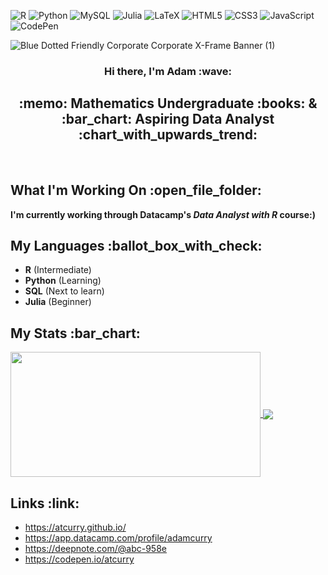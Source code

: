 ![R](https://img.shields.io/badge/r-%23276DC3.svg?style=for-the-badge&logo=r&logoColor=white)
![Python](https://img.shields.io/badge/python-3670A0?style=for-the-badge&logo=python&logoColor=ffdd54)
![MySQL](https://img.shields.io/badge/mysql-%2300f.svg?style=for-the-badge&logo=mysql&logoColor=white)
![Julia](https://img.shields.io/badge/-Julia-9558B2?style=for-the-badge&logo=julia&logoColor=white)
![LaTeX](https://img.shields.io/badge/latex-%23008080.svg?style=for-the-badge&logo=latex&logoColor=white)
![HTML5](https://img.shields.io/badge/html5-%23E34F26.svg?style=for-the-badge&logo=html5&logoColor=white)
![CSS3](https://img.shields.io/badge/css3-%231572B6.svg?style=for-the-badge&logo=css3&logoColor=white)
![JavaScript](https://img.shields.io/badge/javascript-%23323330.svg?style=for-the-badge&logo=javascript&logoColor=%23F7DF1E)
![CodePen](https://img.shields.io/badge/Codepen-000000?style=for-the-badge&logo=codepen&logoColor=white)
<br>

![Blue Dotted Friendly Corporate Corporate X-Frame Banner (1)](https://user-images.githubusercontent.com/124198480/221080887-302f208c-e4c0-42ab-8a58-a316b0ab43c9.png)


<div align="center"> <h3> Hi there, I'm Adam :wave: </h3>  </div>

<div align="center"> <h2> :memo: Mathematics Undergraduate :books: &  :bar_chart: Aspiring Data Analyst :chart_with_upwards_trend: </h2>  </div> <br/>


<div align="left"> <h2> What I'm Working On  :open_file_folder: </h2>  </div>

**I'm currently working through Datacamp's _Data Analyst with R_ course:)**

<div align="left"> <h2> My Languages  :ballot_box_with_check: </h2>  </div>

- **R** (Intermediate)  
- **Python** (Learning)
- **SQL** (Next to learn)
- **Julia** (Beginner)

<div align="left"> <h2> My Stats :bar_chart: </h2>  </div>


<a href="https://github.com/anuraghazra/github-readme-stats">
  <img align="center" src="https://github-readme-stats.vercel.app/api?username=atcurry&show_icons=true&hide_border=true&&count_private=true&include_all_commits=true" 
       width="400" 
     height="200"/>
</a>
<a href="https://github.com/anuraghazra/github-readme-stats">
  <img align="center" src="https://github-readme-stats.vercel.app/api/top-langs/?username=atcurry&layout=compact" />
</a>



<div align="left"> <h2> Links :link: </h2>  </div>

- https://atcurry.github.io/
- https://app.datacamp.com/profile/adamcurry
- https://deepnote.com/@abc-958e
- https://codepen.io/atcurry

